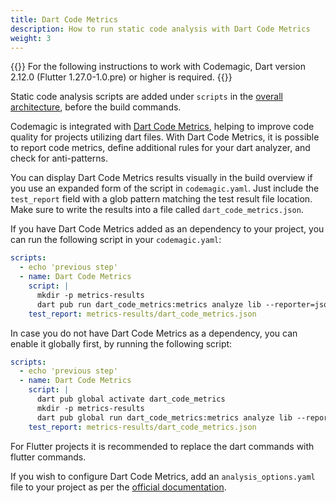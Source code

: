 ```yaml
---
title: Dart Code Metrics
description: How to run static code analysis with Dart Code Metrics
weight: 3
---
```


{{<notebox>}}
For the following instructions to work with Codemagic, Dart version 2.12.0 (Flutter 1.27.0-1.0.pre) or higher is required.
{{</notebox>}}

Static code analysis scripts are added under `scripts` in the [overall architecture](../getting-started/yaml#template), before the build commands.

Codemagic is integrated with [Dart Code Metrics](https://pub.dev/packages/dart_code_metrics), helping to improve code quality for projects utilizing dart files. With Dart Code Metrics, it is possible to report code metrics, define additional rules for your dart analyzer, and check for anti-patterns.

You can display Dart Code Metrics results visually in the build overview if you use an expanded form of the script in `codemagic.yaml`. Just include the `test_report` field with a glob pattern matching the test result file location. Make sure to write the results into a file called `dart_code_metrics.json`.

If you have Dart Code Metrics added as an dependency to your project, you can run the following script in your `codemagic.yaml`:

```yaml
scripts:
  - echo 'previous step'
  - name: Dart Code Metrics
    script: |
      mkdir -p metrics-results
      dart pub run dart_code_metrics:metrics analyze lib --reporter=json > metrics-results/dart_code_metrics.json
    test_report: metrics-results/dart_code_metrics.json
```

In case you do not have Dart Code Metrics as a dependency, you can enable it globally first, by running the following script:

```yaml
scripts:
  - echo 'previous step'
  - name: Dart Code Metrics
    script: |
      dart pub global activate dart_code_metrics
      mkdir -p metrics-results
      dart pub global run dart_code_metrics:metrics analyze lib --reporter=json > metrics-results/dart_code_metrics.json
    test_report: metrics-results/dart_code_metrics.json
```

For Flutter projects it is recommended to replace the dart commands with flutter commands.

If you wish to configure Dart Code Metrics, add an `analysis_options.yaml` file to your project as per the [official documentation](https://dartcodemetrics.dev/docs/getting-started/configuration).
